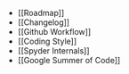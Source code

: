 * [[Roadmap]]
* [[Changelog]]
* [[Github Workflow]]
* [[Coding Style]]
* [[Spyder Internals]] 
* [[Google Summer of Code]]